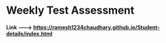 # Weekly Test Assessment
#### Link ---> https://ramesh1234chaudhary.github.io/Student-details/index.html
